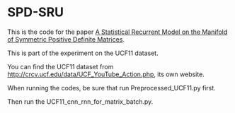 # SPD-SRU
This is the code for the paper [A Statistical Recurrent Model on the Manifold of Symmetric Positive Definite Matrices](https://arxiv.org/abs/1805.11204).

This is part of the experiment on the UCF11 dataset.

You can find the UCF11 dataset from http://crcv.ucf.edu/data/UCF_YouTube_Action.php, its own website.

When running the codes, be sure that run Preprocessed_UCF11.py first.

Then run the UCF11_cnn_rnn_for_matrix_batch.py.

